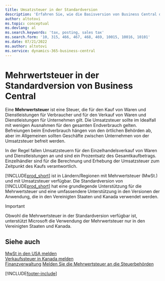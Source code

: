 ```yaml
---
title: Umsatzsteuer in der Standardversion
description: 'Erfahren Sie, wie die Basisversion von Business Central die Umsatzsteuer unterstützt, und erhalten Sie eine Beschreibung des Grundkonzepts.'
author: altotovi
ms.topic: conceptual
ms.devlang: al
ms.search.keywords: 'tax, posting, sales tax'
ms.search.form: '10, 315, 466, 467, 468, 469, 10015, 10016, 10101'
ms.date: 07/21/2022
ms.author: altotovi
ms.service: dynamics-365-business-central
---
```


# <a name="sales-tax-in-the-default-version-of-business-central"></a>Mehrwertsteuer in der Standardversion von Business Central

Eine **Mehrwertsteuer** ist eine Steuer, die für den Kauf von Waren und Dienstleistungen für Verbraucher und für den Verkauf von Waren und Dienstleistungen für Unternehmen gilt. Die Umsatzsteuer sollte im Idealfall mit wenigen Ausnahmen für den gesamten Endverbrauch gelten. Befreiungen beim Endverbrauch hängen von den örtlichen Behörden ab, aber im Allgemeinen sollten Geschäfte zwischen Unternehmen von der Umsatzsteuer befreit werden.  

In der Regel fallen Umsatzsteuern für den Einzelhandelsverkauf von Waren und Dienstleistungen an und sind ein Prozentsatz des Gesamtkaufbetrags. Einzelhändler sind für die Berechnung und Erhebung der Umsatzsteuer zum Zeitpunkt des Kaufs verantwortlich.  

[!INCLUDE[prod_short](includes/prod_short.md)] ist in Ländern/Regionen mit Mehrwertsteuer (MwSt.) und mit Umsatzsteuer verfügbar. Die Standardversion von [!INCLUDE[prod_short](includes/prod_short.md)] hat eine grundlegende Unterstützung für die Mehrwertsteuer und eine umfassendere Unterstützung in den Versionen der Anwendung, die in den Vereinigten Staaten und Kanada verwendet werden.

> [!IMPORTANT]
> Obwohl die Mehrwertsteuer in der Standardversion verfügbar ist, unterstützt Microsoft die Verwendung der Mehrwertsteuer nur in den Vereinigten Staaten und Kanada.

## <a name="see-also"></a>Siehe auch

[MwSt in den USA melden](localfunctionality/UnitedStates/us-sales-tax.md)  
[Verkaufssteuer in Kanada melden](localfunctionality/canada/ca-sales-tax.md)  
[Finanzverwaltung](finance.md)
[Melden Sie die Mehrwertsteuer an die Steuerbehörden](finance-how-report-vat.md)

[!INCLUDE[footer-include](includes/footer-banner.md)]
